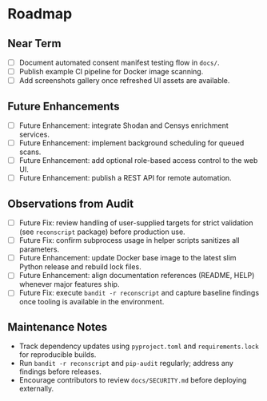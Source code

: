 # Roadmap

## Near Term
- [ ] Document automated consent manifest testing flow in `docs/`.
- [ ] Publish example CI pipeline for Docker image scanning.
- [ ] Add screenshots gallery once refreshed UI assets are available.

## Future Enhancements
- [ ] Future Enhancement: integrate Shodan and Censys enrichment services.
- [ ] Future Enhancement: implement background scheduling for queued scans.
- [ ] Future Enhancement: add optional role-based access control to the web UI.
- [ ] Future Enhancement: publish a REST API for remote automation.

## Observations from Audit
- [ ] Future Fix: review handling of user-supplied targets for strict validation (see `reconscript` package) before production use.
- [ ] Future Fix: confirm subprocess usage in helper scripts sanitizes all parameters.
- [ ] Future Enhancement: update Docker base image to the latest slim Python release and rebuild lock files.
- [ ] Future Enhancement: align documentation references (README, HELP) whenever major features ship.
- [ ] Future Fix: execute `bandit -r reconscript` and capture baseline findings once tooling is available in the environment.

## Maintenance Notes
- Track dependency updates using `pyproject.toml` and `requirements.lock` for reproducible builds.
- Run `bandit -r reconscript` and `pip-audit` regularly; address any findings before releases.
- Encourage contributors to review `docs/SECURITY.md` before deploying externally.
